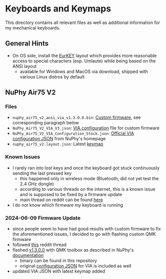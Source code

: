 # Keyboards and Keymaps

This directory contains all relevant files as well as additional information for my mechanical keyboards.

## General Hints

- On OS side, install the [EurKEY](https://eurkey.steffen.bruentjen.eu/start.html) layout which provides more reasonable access to special characters (esp. Umlaute) while being based on the ANSI layout
  - available for Windows and MacOS via download, shipped with various Linux distros by default

## NuPhy Air75 V2

### Files

- `nuphy_air75_v2_ansi_via_v1.3.0.0.bin`: [Custom firmware](./nuphy/nuphy_air75_v2_ansi_via_v1.3.0.0.bin), see corresponding paragraph below
- `NuPhy_Air75_V2_VIA_V3.json`: [VIA configuration](./nuphy/NuPhy_Air75_V2_VIA_V3.json) file for custom firmware
- `NuPhy_Air75_V2_VIA_Configuration_Stock.json`: [Official VIA configuration JSON](./nuphy/NuPhy_Air75_V2_VIA_Configuration_Stock.json) from NuPhy's homepage
- `nuphy_air75_v2.layout.json`: Latest [keymap](./nuphy/nuphy_air75_v2.layout.json)

### Known Issues

- I rarely ran into lost keys and once the keyboard got stuck continuously sending the last pressed key
  - this happened only in wireless mode (Bluetooth, did not yet test the 2.4 GHz dongle)
  - according to various threads on the internet, this is a known issue and is supposed to be fixed by a firmware update
  - main thread on reddit can be found [here](https://www.reddit.com/r/NuPhy/comments/1d970re/nuphy_is_good_from_hw_perspective_but_not_from_sw/)
- I do not know which firmware my keyboard is running

### 2024-06-09 Firmware Update

- since people seem to have had good results with custom firmware to fix the aforementioned issues, I decided to go with flashing custom QMK firmware
- followed [this](https://www.reddit.com/r/NuPhy/comments/1bzohvx/custom_firmware/) reddit thread
- flashed [v1.3.0.0](https://github.com/jincao1/qmk_firmware/releases/tag/v1.3.0.0) with QMK toolbox as described in NuPhy's [documentation](https://nuphy.com/pages/qmk-firmwares)
  - binary can be found in this repository
  - original [configuration JSON](https://github.com/jincao1/qmk_firmware/blob/v1.3.0.0/keyboards/nuphy/air75_v2/ansi/keymaps/via/air75_v2_via_v3.json) for VIA is included as well
- updated VIA JSON with latest keymap added

